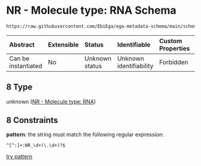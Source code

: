 # NR - Molecule type: RNA Schema

```txt
https://raw.githubusercontent.com/EbiEga/ega-metadata-schema/main/schemas/EGA.common-definitions.json#/definitions/curie_refseq_pattern/oneOf/8
```



| Abstract            | Extensible | Status         | Identifiable            | Custom Properties | Additional Properties | Access Restrictions | Defined In                                                                                           |
| :------------------ | :--------- | :------------- | :---------------------- | :---------------- | :-------------------- | :------------------ | :--------------------------------------------------------------------------------------------------- |
| Can be instantiated | No         | Unknown status | Unknown identifiability | Forbidden         | Allowed               | none                | [EGA.common-definitions.json\*](../../../schemas/EGA.common-definitions.json "open original schema") |

## 8 Type

unknown ([NR - Molecule type: RNA](ega-12-definitions-refseq-accessions-data1098-curie-pattern-oneof-nr---molecule-type-rna.md))

## 8 Constraints

**pattern**: the string must match the following regular expression:&#x20;

```regexp
^[^:]+:NR_\d+(\.\d+)?$
```

[try pattern](https://regexr.com/?expression=%5E%5B%5E%3A%5D%2B%3ANR_%5Cd%2B\(%5C.%5Cd%2B\)%3F%24 "try regular expression with regexr.com")
